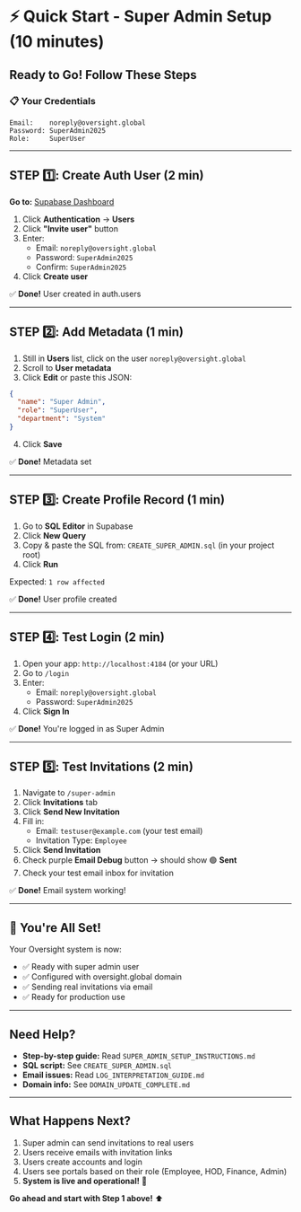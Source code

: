 # ⚡ Quick Start - Super Admin Setup (10 minutes)

## Ready to Go! Follow These Steps

### 📋 Your Credentials
```
Email:    noreply@oversight.global
Password: SuperAdmin2025
Role:     SuperUser
```

---

## STEP 1️⃣: Create Auth User (2 min)

**Go to:** [Supabase Dashboard](https://app.supabase.com/project/mknamvkplhusntnarcmb)

1. Click **Authentication** → **Users**
2. Click **"Invite user"** button
3. Enter:
   - Email: `noreply@oversight.global`
   - Password: `SuperAdmin2025`
   - Confirm: `SuperAdmin2025`
4. Click **Create user**

✅ **Done!** User created in auth.users

---

## STEP 2️⃣: Add Metadata (1 min)

1. Still in **Users** list, click on the user `noreply@oversight.global`
2. Scroll to **User metadata**
3. Click **Edit** or paste this JSON:

```json
{
  "name": "Super Admin",
  "role": "SuperUser",
  "department": "System"
}
```

4. Click **Save**

✅ **Done!** Metadata set

---

## STEP 3️⃣: Create Profile Record (1 min)

1. Go to **SQL Editor** in Supabase
2. Click **New Query**
3. Copy & paste the SQL from: `CREATE_SUPER_ADMIN.sql` (in your project root)
4. Click **Run**

Expected: `1 row affected`

✅ **Done!** User profile created

---

## STEP 4️⃣: Test Login (2 min)

1. Open your app: `http://localhost:4184` (or your URL)
2. Go to `/login`
3. Enter:
   - Email: `noreply@oversight.global`
   - Password: `SuperAdmin2025`
4. Click **Sign In**

✅ **Done!** You're logged in as Super Admin

---

## STEP 5️⃣: Test Invitations (2 min)

1. Navigate to `/super-admin`
2. Click **Invitations** tab
3. Click **Send New Invitation**
4. Fill in:
   - Email: `testuser@example.com` (your test email)
   - Invitation Type: `Employee`
5. Click **Send Invitation**
6. Check purple **Email Debug** button → should show 🟢 **Sent**
7. Check your test email inbox for invitation

✅ **Done!** Email system working!

---

## 🎉 You're All Set!

Your Oversight system is now:
- ✅ Ready with super admin user
- ✅ Configured with oversight.global domain
- ✅ Sending real invitations via email
- ✅ Ready for production use

---

## Need Help?

- **Step-by-step guide:** Read `SUPER_ADMIN_SETUP_INSTRUCTIONS.md`
- **SQL script:** See `CREATE_SUPER_ADMIN.sql`
- **Email issues:** Read `LOG_INTERPRETATION_GUIDE.md`
- **Domain info:** See `DOMAIN_UPDATE_COMPLETE.md`

---

## What Happens Next?

1. Super admin can send invitations to real users
2. Users receive emails with invitation links
3. Users create accounts and login
4. Users see portals based on their role (Employee, HOD, Finance, Admin)
5. **System is live and operational!** 🚀

**Go ahead and start with Step 1 above!** ⬆️
